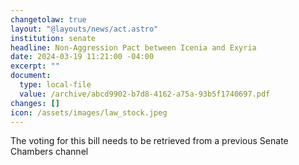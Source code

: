 ```yaml
---
changetolaw: true
layout: "@layouts/news/act.astro"
institution: senate
headline: Non-Aggression Pact between Icenia and Exyria
date: 2024-03-19 11:21:00 -04:00
excerpt: ""
document:
  type: local-file
  value: /archive/abcd9902-b7d8-4162-a75a-93b5f1740697.pdf
changes: []
icon: /assets/images/law_stock.jpeg
---
```

The voting for this bill needs to be retrieved from a previous Senate Chambers channel
